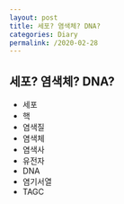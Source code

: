 ```yaml
---
layout: post
title: 세포? 염색체? DNA?
categories: Diary
permalink: /2020-02-28
---
```


## 세포? 염색체? DNA?

- 세포
- 핵
- 염색질
- 염색체
- 염색사
- 유전자
- DNA
- 염기서열
- TAGC